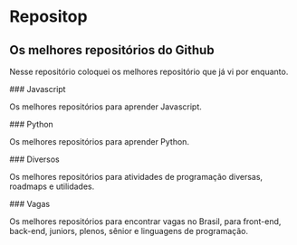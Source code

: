 # Repositop
## Os melhores repositórios do Github
<p> Nesse repositório coloquei os melhores repositório que já vi por enquanto.<p>
### Javascript
<p> Os melhores repositórios para aprender Javascript.<p>
### Python
<p> Os melhores repositórios para aprender Python.<p>
### Diversos
<p> Os melhores repositórios para atividades de programação diversas, roadmaps e utilidades.<p>
### Vagas
<p> Os melhores repositórios para encontrar vagas no Brasil, para front-end, back-end, juniors, plenos, sênior e linguagens de programação.
